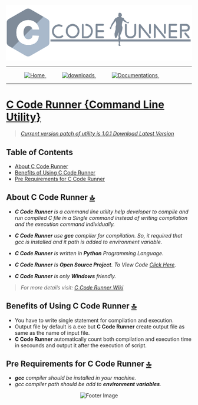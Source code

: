 <p align="center">
  <img alt="Logo Image" src="https://raw.githubusercontent.com/DeveloperSwastik/C-Code-Runner-Command-Line-Tool/main/Images/C%20Code%20Runner%20Logo.png">
</p>

***

<p align="center">
<a href="https://github.com/DeveloperSwastik/C-Code-Runner-Command-Line-Tool/wiki">
  <img alt="Home" src="https://cdn-icons-png.flaticon.com/128/1946/1946436.png" width='55px'>
</a>
&nbsp;&nbsp;&nbsp;&nbsp;&nbsp;&nbsp;&nbsp;&nbsp;&nbsp;&nbsp;
<a href="https://github.com/DeveloperSwastik/C-Code-Runner-Command-Line-Tool/wiki/Downloads">
  <img alt="downloads" src="https://cdn-icons-png.flaticon.com/128/724/724933.png" width='55px'>
</a>
&nbsp;&nbsp;&nbsp;&nbsp;&nbsp;&nbsp;&nbsp;&nbsp;&nbsp;&nbsp;
<a href="https://github.com/DeveloperSwastik/C-Code-Runner-Command-Line-Tool/wiki/Version-1.0-Documentation">
  <img alt="Documentations" src="https://cdn-icons-png.flaticon.com/128/2991/2991106.png" width='55px'>
</a>
&nbsp;&nbsp;&nbsp;&nbsp;&nbsp;&nbsp;&nbsp;&nbsp;&nbsp;&nbsp;
<a href="https://github.com/DeveloperSwastik/C-Code-Runner-Command-Line-Tool/wiki">
</p>

***

# C Code Runner {Command Line Utility}
> _Current version patch of utility is 1.0.1 [Download Latest Version](https://drive.google.com/uc?id=11OtYJ2jX9YkhWzaTVbSzEA9zHTe3xqxB&export=download)_

## Table of Contents

- [About C Code Runner](#about-c-code-runner-)
- [Benefits of Using C Code Runner](#benefits-of-using-c-code-runner-)
- [Pre Requirements for C Code Runner](#pre-requirements-for-c-code-runner-)

## About C Code Runner [🔝](#table-of-contents)

- _**C Code Runner** is a command line utility help developer to compile and run complied C file in a
Single command instead of writing compilation and the execution command individually._

- _**C Code Runner** use **gcc** compiler for compilation. So, it required that gcc is installed and it path is added to environment variable._

- _**C Code Runner** is written in **Python** Programming Language._

- _**C Code Runner** Is **Open Source Project**. To View Code [Click Here](https://github.com/DeveloperSwastik/C-Code-Runner-Command-Line-Tool/blob/main/Source%20Code/c_code_runner.py)._

- _**C Code Runner** is only **Windows** friendly._
 
> _For more details visit: [C Code Runner Wiki](https://github.com/DeveloperSwastik/C-Code-Runner-Command-Line-Tool/wiki)_
## Benefits of Using C Code Runner [🔝](#table-of-contents)

- You have to write single statement for compilation and execution.
- Output file by default is a.exe but **C Code Runner** create output file as same as the name of input file.
- **C Code Runner** automatically count both compilation and execution time in secounds and output it after the execution of script.

## Pre Requirements for C Code Runner [🔝](#table-of-contents)

- _**gcc** compiler should be installed in your machine._
- _gcc compiler path should be add to **environment variables**._

<p align="center">
    <img alt="Footer Image" src="https://drive.google.com/uc?export=view&id=1fttjHOS1jsLLtWjowkQXCtgz67HPFYJu">
</p>
